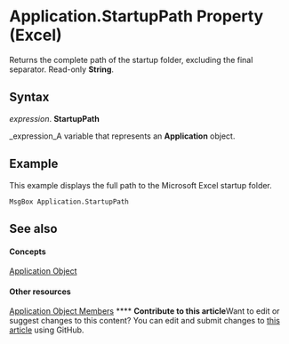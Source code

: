 
# Application.StartupPath Property (Excel)

Returns the complete path of the startup folder, excluding the final separator. Read-only  **String**.


## Syntax

 _expression_. **StartupPath**

 _expression_A variable that represents an  **Application** object.


## Example

This example displays the full path to the Microsoft Excel startup folder.


```
MsgBox Application.StartupPath
```


## See also


#### Concepts


 [Application Object](19b73597-5cf9-4f56-8227-b5211f657f6f.md)
#### Other resources


 [Application Object Members](4cb9ca42-8d07-cc9c-2d80-4eb9a5921e1e.md)
****   **Contribute to this article**Want to edit or suggest changes to this content? You can edit and submit changes to  [this article](https://github.com/jhershey00/VBA_Excel_Test/OpenXMLCon/articles/04bdd294-8127-37f2-7a39-b42923ac45b5.md) using GitHub.

